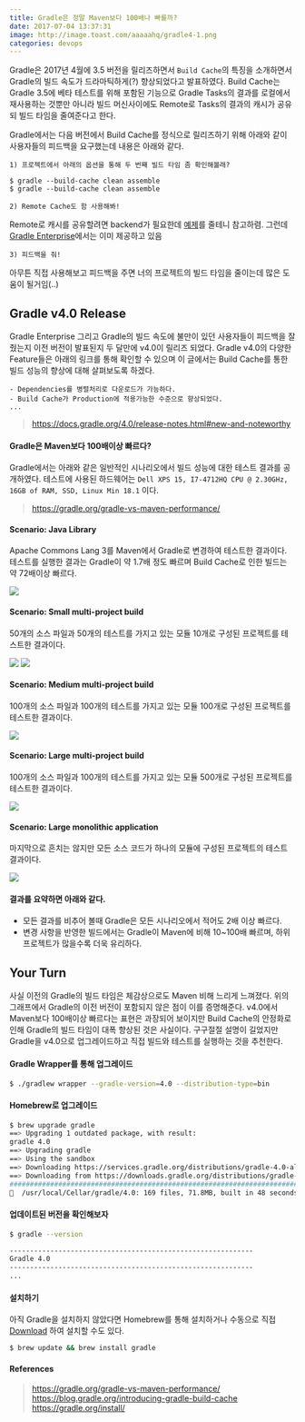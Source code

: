 ```yaml
---
title: Gradle은 정말 Maven보다 100배나 빠를까?
date: 2017-07-04 13:37:31
image: http://image.toast.com/aaaaahq/gradle4-1.png
categories: devops
---
```


Gradle은 2017년 4월에 3.5 버전을 릴리즈하면서 `Build Cache`의 특징을 소개하면서 Gradle의 빌드 속도가 드라마틱하게(?) 향상되었다고 발표하였다. Build Cache는 Gradle 3.5에 베타 테스트를 위해 포함된 기능으로 Gradle Tasks의 결과를 로컬에서 재사용하는 것뿐만 아니라 빌드 머신사이에도 Remote로 Tasks의 결과의 캐시가 공유되 빌드 타임을 줄여준다고 한다.

Gradle에서는 다음 버전에서 Build Cache를 정식으로 릴리즈하기 위해 아래와 같이 사용자들의 피드백을 요구했는데 내용은 아래와 같다.

`1) 프로젝트에서 아래의 옵션을 통해 두 번째 빌드 타임 좀 확인해볼래?`

```
$ gradle --build-cache clean assemble
$ gradle --build-cache clean assemble
```

`2) Remote Cache도 함 사용해봐!`

Remote로 캐시를 공유할려면 backend가 필요한데 [예제](https://github.com/gradle/task-output-cache-demos/tree/master/samples/03-use-http-backend)를 줄테니 참고하렴. 그런데 [Gradle Enterprise](https://gradle.com/enterprise)에서는 이미 제공하고 있음
 

`3) 피드백을 줘!`

아무튼 직접 사용해보고 피드백을 주면 너의 프로젝트의 빌드 타임을 줄이는데 많은 도움이 될거임(..) 

## Gradle v4.0 Release

Gradle Enterprise 그리고 Gradle의 빌드 속도에 불만이 있던 사용자들이 피드백을 잘 줬는지 이전 버전이 발표된지 두 달만에 v4.0이 릴리즈 되었다. Gradle v4.0의 다양한 Feature들은 아래의 링크를 통해 확인할 수 있으며 이 글에서는 Build Cache를 통한 빌드 성능의 향상에 대해 살펴보도록 하겠다.

```
- Dependencies를 병렬처리로 다운로드가 가능하다.
- Build Cache가 Production에 적용가능한 수준으로 향상되었다.
...
```
> https://docs.gradle.org/4.0/release-notes.html#new-and-noteworthy

#### Gradle은 Maven보다 100배이상 빠르다?

Gradle에서는 아래와 같은 일반적인 시나리오에서 빌드 성능에 대한 테스트 결과를 공개하였다. 테스트에 사용된 하드웨어는 `Dell XPS 15, I7-4712HQ CPU @ 2.30GHz, 16GB of RAM, SSD, Linux Min 18.1` 이다.

> https://gradle.org/gradle-vs-maven-performance/

#### Scenario: Java Library

Apache Commons Lang 3를 Maven에서 Gradle로 변경하여 테스트한 결과이다. 테스트를 실행한 결과는 Gradle이 약 1.7배 정도 빠르며 Build Cache로 인한 빌드는 약 72배이상 빠르다.

<img src='http://image.toast.com/aaaaahq/gradle4-1.png' />

#### Scenario: Small multi-project build

50개의 소스 파일과 50개의 테스트를 가지고 있는 모듈 10개로 구성된 프로젝트를 테스트한 결과이다.

<img src='http://image.toast.com/aaaaahq/gradle4-2.png' />

<img src='https://gradle.org/images/performance/maven-vs-gradle.gif' />

#### Scenario: Medium multi-project build

100개의 소스 파일과 100개의 테스트를 가지고 있는 모듈 100개로 구성된 프로젝트를 테스트한 결과이다.

<img src='http://image.toast.com/aaaaahq/gradle4-3.png' />

#### Scenario: Large multi-project build

100개의 소스 파일과 100개의 테스트를 가지고 있는 모듈 500개로 구성된 프로젝트를 테스트한 결과이다.

<img src='http://image.toast.com/aaaaahq/gradle4-4.png' />

#### Scenario: Large monolithic application

마지막으로 흔치는 않지만 모든 소스 코드가 하나의 모듈에 구성된 프로젝트의 테스트 결과이다.

<img src='http://image.toast.com/aaaaahq/gradle4-5.png' />

#### 결과를 요약하면 아래와 같다.

- 모든 결과를 비추어 볼때 Gradle은 모든 시나리오에서 적어도 2배 이상 빠르다.
- 변경 사항을 반영한 빌드에서는 Gradle이 Maven에 비해 10~100배 빠르며, 하위 프로젝트가 많을수록 더욱 유리하다.

## Your Turn

사실 이전의 Gradle의 빌드 타임은 체감상으로도 Maven 비해 느리게 느껴졌다. 위의 그래프에서 Gradle의 이전 버전이 포함되지 않은 점이 이를 증명해준다. v4.0에서 Maven보다 100배이상 빠르다는 표현은 과장되어 보이지만 Build Cache의 안정화로 인해 Gradle의 빌드 타임이 대폭 향상된 것은 사실이다. 구구절절 설명이 길었지만 Gradle을 v4.0으로 업그레이드하고 직접 빌드와 테스트를 실행하는 것을 추천한다.

#### Gradle Wrapper를 통해 업그레이드

```bash
$ ./gradlew wrapper --gradle-version=4.0 --distribution-type=bin
```

#### Homebrew로 업그레이드

```bash
$ brew upgrade gradle
==> Upgrading 1 outdated package, with result:
gradle 4.0
==> Upgrading gradle
==> Using the sandbox
==> Downloading https://services.gradle.org/distributions/gradle-4.0-all.zip
==> Downloading from https://downloads.gradle.org/distributions/gradle-4.0-all.zip
######################################################################## 100.0%
🍺  /usr/local/Cellar/gradle/4.0: 169 files, 71.8MB, built in 48 seconds
```

#### 업데이트된 버전을 확인해보자

```bash
$ gradle --version

------------------------------------------------------------
Gradle 4.0
------------------------------------------------------------
...
```

#### 설치하기

아직 Gradle을 설치하지 않았다면 Homebrew를 통해 설치하거나 수동으로 직접 [Download](https://gradle.org/releases/) 하여 설치할 수도 있다.

```bash
$ brew update && brew install gradle
```

#### References

> https://gradle.org/gradle-vs-maven-performance/
https://blog.gradle.org/introducing-gradle-build-cache
https://gradle.org/install/
